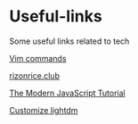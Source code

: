 # Useful-links
Some useful links related to tech

[Vim commands](https://thevaluable.dev/vim-commands-beginner/)

[rizonrice.club](https://rizonrice.club/Main_Page)

[The Modern JavaScript Tutorial](https://javascript.info/)

[Customize lightdm](https://terminalroot.com/customize-lightdm-on-arch-linux/)
